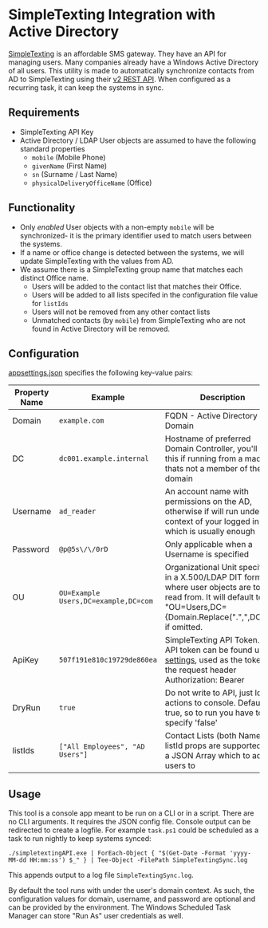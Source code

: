 # SimpleTexting Integration with Active Directory
[SimpleTexting](simpletexting.com) is an affordable SMS gateway.  They have an API for managing users.  Many companies already have a Windows Active Directory of all users.  This utility is made to automatically synchronize contacts from AD to SimpleTexting using their [v2 REST API](https://simpletexting.com/api/docs/v2/). When configured as a recurring task, it can keep the systems in sync.

## Requirements
* SimpleTexting API Key
* Active Directory / LDAP User objects are assumed to have the following standard properties
    * `mobile` (Mobile Phone)
    * `givenName` (First Name)
    * `sn` (Surname / Last Name)
    * `physicalDeliveryOfficeName` (Office)

## Functionality
 * Only *enabled* User objects with a non-empty `mobile` will be synchronized- it is the primary identifier used to match users between the systems.
 * If a name or office change is detected between the systems, we will update SimpleTexting with the values from AD.
 * We assume there is a SimpleTexting group name that matches each distinct Office name.
   * Users will be added to the contact list that matches their Office.
   * Users will be added to all lists specifed in the configuration file value for `listIds`
   * Users will not be removed from any other contact lists
   * Unmatched contacts (by `mobile`) from SimpleTexting who are not found in Active Directory will be removed.

## Configuration
[appsettings.json](https://github.com/ian-cameron/simpletexting-integration/blob/2d53ccd1e215877e52f94a74417580cfb4e5513c/appsettings.json) specifies the following key-value pairs:

| Property Name | Example  | Description | Required? |
| ------------- |--------| ------------- | --------- |
| Domain  | `example.com `|FQDN - Active Directory Domain | :heavy_check_mark:          |
| DC  | `dc001.example.internal` | Hostname of preferred Domain Controller, you'll need this if running from a machine thats not a member of the domain  | :x:  |
| Username  |`ad_reader`| An account name with permissions on the AD, otherwise if will run under the context of your logged in user which is usually enough  |:x:  |
| Password  |`@p@5s\/\/0rD`| Only applicable when a Username is specified  | :x: |
| OU  | `OU=Example Users,DC=example,DC=com`|Organizational Unit specified in a X.500/LDAP DIT format of where user objects are to be read from.  It will default to "OU=Users,DC={Domain.Replace(".",",DC=")}" if omitted. | :x: |
| ApiKey  |`507f191e810c19729de860ea`| SimpleTexting API Token. Your API token can be found under [settings](https://app2.simpletexting.com/integrations/webhooks), used as the token in the request header Authorization: Bearer <token>  | :heavy_check_mark:  |
| DryRun  |`true`| Do not write to API, just log actions to console. Default is true, so to run you have to specify 'false'  | :x:  |
| listIds  |`["All Employees", "AD Users"]`| Contact Lists (both Name or listId props are supported), as a JSON Array which to add all users to  | :heavy_check_mark: |

## Usage
This tool is a console app meant to be run on a CLI or in a script.  There are no CLI arguments.  It requires the JSON config file.  Console output can be redirected to create a logfile.  For example `task.ps1` could be scheduled as a task to run nightly to keep systems synced:

```
./simpletextingAPI.exe | ForEach-Object { "$(Get-Date -Format 'yyyy-MM-dd HH:mm:ss') $_" } | Tee-Object -FilePath SimpleTextingSync.log
```

This appends output to a log file `SimpleTextingSync.log`.  

By default the tool runs with under the user's domain context.  As such, the configuration values for domain, username, and password are optional and can be provided by the environment.  The Windows Scheduled Task Manager can store "Run As" user credentials as well.
